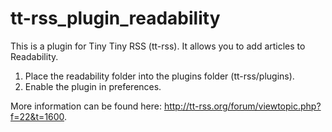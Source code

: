 tt-rss_plugin_readability
=======================

This is a plugin for Tiny Tiny RSS (tt-rss). It allows you to add articles to Readability.

1. Place the readability folder into the plugins folder (tt-rss/plugins).
2. Enable the plugin in preferences.

More information can be found here: http://tt-rss.org/forum/viewtopic.php?f=22&t=1600.